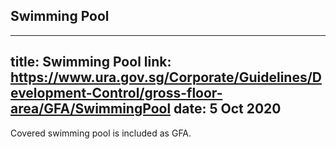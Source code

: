 
## Swimming Pool
---
title: Swimming Pool
link: https://www.ura.gov.sg/Corporate/Guidelines/Development-Control/gross-floor-area/GFA/SwimmingPool
date: 5 Oct 2020
---

Covered swimming pool is included as GFA.
